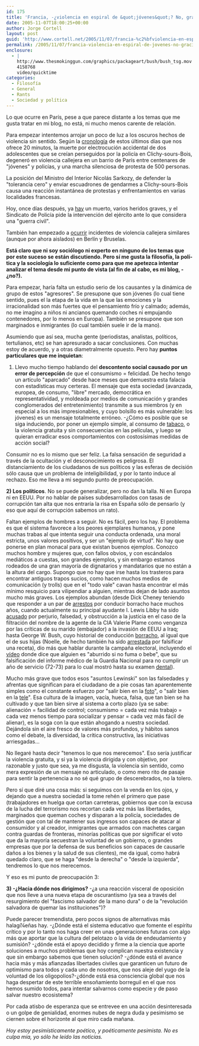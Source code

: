 ```yaml
---
id: 175
title: 'Francia, -¿violencia en espiral de &quot;jóvenes&quot;? No, gracias'
date: 2005-11-07T18:00:25+00:00
author: Jorge Cortell
layout: post
guid: 'http://www.cortell.net/2005/11/07/francia-%c2%bfviolencia-en-espiral-de-jovenes-no-gracias/'
permalink: /2005/11/07/francia-violencia-en-espiral-de-jovenes-no-gracias/
enclosure:
  - |
    http://www.thesmokinggun.com/graphics/packageart/bush/bush_tsg.mov
    4158768
    video/quicktime
categories:
  - Filosofí­a
  - General
  - Rants
  - Sociedad y polí­tica
---
```

Lo que ocurre en Parí­s, pese a que parece distante a los temas que me gusta tratar en mi blog, no está, ni mucho menos carente de relación.

Para empezar intentemos arrojar un poco de luz a los oscuros hechos de violencia sin sentido. Según la [cronologí­a](http://www.20minutos.es/noticia/62460/0/paris/disturbios/jovenes/) de estos últimos dí­as que nos ofrece 20 minutos, la muerte por electrocución accidental de dos adolescentes que se creí­an perseguidos por la policí­a en Clichy-sours-Bois, degeneró en violencia callejera en un barrio de Parí­s entre centenares de "jóvenes" y policí­as, y una marcha silenciosa de protesta de 500 personas.

La posición del Ministro del Interior Nicolás Sarkozy, de defender la "tolerancia cero" y enviar escuadrones de gendarmes a Clichy-sours-Bois causa una reacción instantánea de protestas y enfrentamientos en varias localidades francesas.

Hoy, once dí­as después, ya [hay](http://www.20minutos.es/noticia/62872/0/francia/muerto/revueltas/) un muerto, varios heridos graves, y el Sindicato de Policí­a pide la intervención del ejército ante lo que considera una "guerra civil".

También han empezado a [ocurrir](http://www.20minutos.es/noticia/62876/0/coches/ardiendo/europa/%20) incidentes de violencia callejera similares (aunque por ahora aislados) en Berlí­n y Bruselas.

**Está claro que ni soy sociólogo ni experto en ninguno de los temas que por este suceso se están discutiendo. Pero sí­ me gusta la filosofí­a, la polí­tica y la sociologí­a lo suficiente como para que me apetezca intentar analizar el tema desde mi punto de vista (al fin de al cabo, es mi blog, -¿no?).**

Para empezar, harí­a falta un estudio serio de los causantes y la dinámica de grupo de estos "agresores". Se presupone que son jóvenes (lo cual tiene sentido, pues el la etapa de la vida en la que las emociones y la irracionalidad son más fuertes que el pensamiento frí­o y calmado; además, no me imagino a niños ni ancianos quemando coches ni empujando contenedores, por lo menos en Europa). También se presupone que son marginados e inmigrantes (lo cual también suele ir de la mano).

Asumiendo que así­ sea, mucha gente (periodistas, analistas, polí­ticos, tertulianos, etc) se han apresurado a sacar conclusiones. Con muchas estoy de acuerdo, y a otras diametralmente opuesto. Pero hay **puntos particulares que me inquietan**:

1) Llevo mucho tiempo hablando del **descontento social causado por un error de percepción** de que el consumismo = felicidad. De hecho tengo un artí­culo "aparcado" desde hace meses que demuestra esta falacia con estadí­sticas muy certeras. El mensaje que esta sociedad (avanzada, europea, de consumo, "libre" mercado, democrática en representatividad, y moldeada por medios de comunicación y grandes conglomerados del entretenimiento) transmite a sus miembros (y en especial a los más impresionables, y cuyo bolsillo es más vulnerable: los jóvenes) es un mensaje totalmente erróneo. -¿Cómo es posible que se siga induciendo, por poner un ejemplo simple, al consumo de [tabaco](http://www.20minutos.es/noticia/62856/0/SALUD/TABACO/), o la violencia gratuita y sin consecuencias en las pelí­culas, y luego se quieran erradicar esos comportamientos con costosí­simas medidas de acción social?

Consumir no es lo mismo que ser feliz. La falsa sensación de seguridad a través de la ocultación y el desconocimiento es peligrosa. El distanciamiento de los ciudadanos de sus polí­ticos y las esferas de decisión sólo causa que un problema de inteligibilidad, y por lo tanto induce al rechazo. Eso me lleva a mi segundo punto de preocupación.

**2) Los polí­ticos**. No se puede generalizar, pero no dan la talla. Ni en Europa ni en EEUU. Por no hablar de paí­ses subdesarrollados con tasas de corrupción tan alta que nos entrarí­a la risa en España sólo de pensarlo (y eso que aquí­ de corrupción sabemos un rato).

Faltan ejemplos de hombres a seguir. No es fácil, pero los hay. El problema es que el sistema favorece a los peores ejemplares humanos, y pone muchas trabas al que intenta seguir una conducta ordenada, una moral estricta, unos valores positivos, y ser un "ejemplo de virtud". No hay que ponerse en plan monacal para que existan buenos ejemplos. Conozco muchos hombre y mujeres que, con fallos obvios, y con escándalos mediáticos a cuestas, son grandes ejemplos, y sin embargo estamos rodeados de una gran mayorí­a de dignatarios y mandatarios que no están a la altura del cargo. Supongo que no hay que irse hasta los trasteros para encontrar antiguos trapos sucios, como hacen muchos medios de comunicación (y trolls) que en el "todo vale" cavan hasta encontrar el más mí­nimo resquicio para vilipendiar a alguien, mientras dejan de lado asuntos mucho más graves. Los ejemplos abundan (desde Dick Cheney teniendo que responder a un par de [arrestos](http://www.thesmokinggun.com/archive/cheney_doc.html) por conducir borracho hace muchos años, cuando actualmente su principal ayudante I. Lewis Libby ha sido [acusado](http://www.thesmokinggun.com/graphics/pdf/libbyidict.pdf) por perjurio, falsedad, y obstrucción a la justicia en el caso de la filtración del nombre de la agente de la CIA Valerie Plame como venganza por las crí­ticas de su marido (embajador) a la invasión de EEUU a Iraq; hasta George W. Bush, cuyo historial de conducción [borracho](http://www.thesmokinggun.com/graphics/art/bushdui1.gif), al igual que el de sus hijas (Noelle, de hecho también ha sido [arrestada](http://www.thesmokinggun.com/graphics/art/noellebush1.jpg) por falsificar una receta), dio más que hablar durante la campaña electoral, incluyendo el [ví­deo](http://www.thesmokinggun.com/graphics/packageart/bush/bush_tsg.mov) donde dice que alguien es "aburrido si no fuma o bebe", que su falsificación del informe médico de la Guardia Nacional para no cumplir un año de servicio (72-73) para lo cual mostró hasta su examen [dental](http://www.thesmokinggun.com/graphics/art3/bushteeth1.gif)).

Mucho más grave que todos esos "asuntos Lewinski" son las falsedades y afrentas que significan para el ciudadano de a pie cosas tan aparentemente simples como el constante esfuerzo por "salir bien en la [foto](http://www.thesmokinggun.com/graphics/art2/gbhair1.jpg)", o "salir bien en la [tele](http://www.thesmokinggun.com/graphics/art3/1103051fema6.gif)". Esa cultura de la imagen, vací­a, hueca, falsa, que tan bien se ha cultivado y que tan bien sirve al sistema a corto plazo (ya se sabe: alienación = facilidad de control; consumismo = cada vez más trabajo = cada vez menos tiempo para socializar y pensar = cada vez más fácil de alienar), es la soga con la que están ahogando a nuestra sociedad. Dejándola sin el aire fresco de valores más profundos, y hábitos sanos como el debate, la diversidad, la crí­tica constructiva, las iniciativas arriesgadas...

No llegaré hasta decir "tenemos lo que nos merecemos". Eso serí­a justificar la violencia gratuita, y si ya la violencia dirigida y con objetivo, por razonable y justo que sea, ya me disgusta, la violencia sin sentido, como mera expresión de un mensaje no articulado, o como mero rito de pasaje para sentir la pertenencia a no sé qué grupo de descerebrados, no la tolero.

Pero sí­ que diré una cosa más: si seguimos con la venda en los ojos, y dejando que a nuestra sociedad la tome rehén el primero que pase (trabajadores en huelga que cortan carreteras, gobiernos que con la excusa de la lucha del terrorismo nos recortan cada vez más las libertades, marginados que queman coches y disparan a la policí­a, sociedades de gestión que con tal de mantener sus ingresos son capaces de atacar al consumidor y al creador, inmigrantes que armados con machetes cargan contra guardas de fronteras, minorí­as polí­ticas que por significar el voto que da la mayorí­a secuestran la voluntad de un gobierno, o grandes empresas que por la defensa de sus beneficios son capaces de causarle daños a los bienes y la salud de sus clientes), me da igual, como habrá quedado claro, que se haga "desde la derecha" o "desde la izquierda", tendremos lo que nos merecemos.

Y eso es mi punto de preocupación 3:

**3) -¿Hacia dónde nos dirigimos?** -¿a una reacción visceral de oposición que nos lleve a una nueva etapa de oscurantismo (ya sea a través del resurgimiento del "fascismo salvador de la mano dura" o de la "revolución salvadora de quemar las instituciones")?

Puede parecer tremendista, pero pocos signos de alternativas más halagí¼eñas hay. -¿Dónde está el sistema educativo que fomente el espí­ritu crí­tico y por lo tanto nos haga creer en unas generaciones futuras con algo más que aportar que la cultura del pelotazo o la vida de endeudamiento y sumisión? -¿dónde está el apoyo decidido y firme a la ciencia que aporte soluciones a muchos problemas que hoy complican nuestra existencia y que sin embargo sabemos que tienen solución? -¿dónde está el avance hacia más y más afianzadas libertades civiles que garanticen un futuro de optimismo para todos y cada uno de nosotros, que nos aleje del yugo de la voluntad de los oligopolios?-¿dónde está esa consciencia global que nos haga despertar de este terrible ensoñamiento borreguil en el que nos hemos sumido todos, para intentar salvarnos como especie y de paso salvar nuestro ecosistema?

Por cada atisbo de esperanza que se entrevee en una acción desinteresada o un golpe de genialidad, enormes nubes de negra duda y pesimismo se ciernen sobre el horizonte al que miro cada mañana.

_Hoy estoy pesimí­sticamente poético, y poéticamente pesimista. No es culpa mí­a, yo sólo he leí­do las noticias._